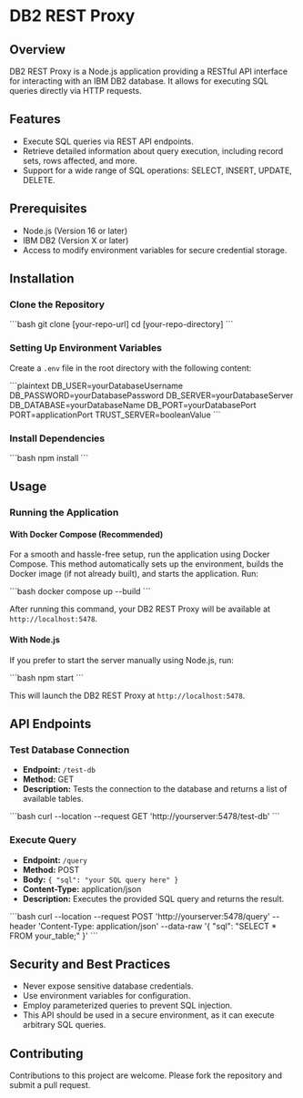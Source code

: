 # DB2 REST Proxy

## Overview

DB2 REST Proxy is a Node.js application providing a RESTful API interface for interacting with an IBM DB2 database. It allows for executing SQL queries directly via HTTP requests.

## Features

- Execute SQL queries via REST API endpoints.
- Retrieve detailed information about query execution, including record sets, rows affected, and more.
- Support for a wide range of SQL operations: SELECT, INSERT, UPDATE, DELETE.

## Prerequisites

- Node.js (Version 16 or later)
- IBM DB2 (Version X or later)
- Access to modify environment variables for secure credential storage.

## Installation

### Clone the Repository

\```bash
git clone [your-repo-url]
cd [your-repo-directory]
\```

### Setting Up Environment Variables

Create a `.env` file in the root directory with the following content:

\```plaintext
DB_USER=yourDatabaseUsername
DB_PASSWORD=yourDatabasePassword
DB_SERVER=yourDatabaseServer
DB_DATABASE=yourDatabaseName
DB_PORT=yourDatabasePort
PORT=applicationPort
TRUST_SERVER=booleanValue
\```

### Install Dependencies

\```bash
npm install
\```

## Usage

### Running the Application

#### With Docker Compose (Recommended)

For a smooth and hassle-free setup, run the application using Docker Compose. This method automatically sets up the environment, builds the Docker image (if not already built), and starts the application. Run:

\```bash
docker compose up --build
\```

After running this command, your DB2 REST Proxy will be available at `http://localhost:5478`.

#### With Node.js

If you prefer to start the server manually using Node.js, run:

\```bash
npm start
\```

This will launch the DB2 REST Proxy at `http://localhost:5478`.

## API Endpoints

### Test Database Connection

- **Endpoint:** `/test-db`
- **Method:** GET
- **Description:** Tests the connection to the database and returns a list of available tables.

\```bash
curl --location --request GET 'http://yourserver:5478/test-db'
\```

### Execute Query

- **Endpoint:** `/query`
- **Method:** POST
- **Body:** `{ "sql": "your SQL query here" }`
- **Content-Type:** application/json
- **Description:** Executes the provided SQL query and returns the result.

\```bash
curl --location --request POST 'http://yourserver:5478/query' --header 'Content-Type: application/json' --data-raw '{
  "sql": "SELECT * FROM your_table;"
}'
\```

## Security and Best Practices

- Never expose sensitive database credentials.
- Use environment variables for configuration.
- Employ parameterized queries to prevent SQL injection.
- This API should be used in a secure environment, as it can execute arbitrary SQL queries.

## Contributing

Contributions to this project are welcome. Please fork the repository and submit a pull request.
